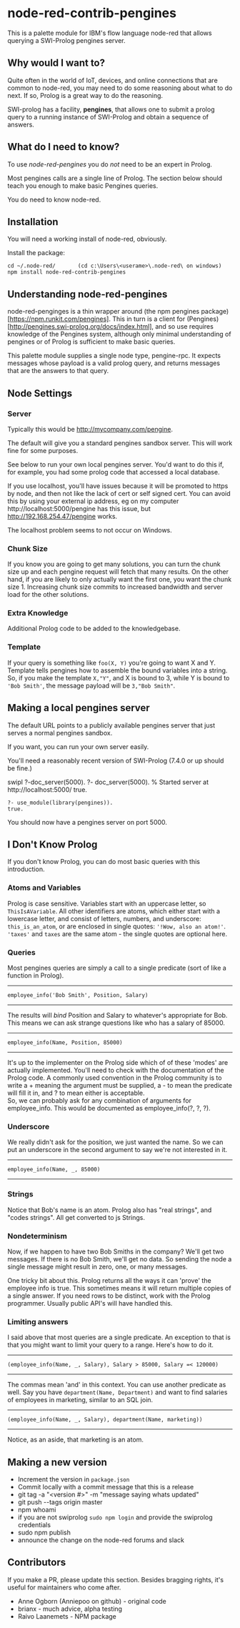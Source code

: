 # node-red-contrib-pengines

This is a palette module for IBM's flow language node-red that allows querying a SWI-Prolog pengines server.

## Why would I want to?

Quite often in the world of IoT, devices, and online connections that are common to node-red, you may need to do some reasoning about what to do next. If so, Prolog is a great way to do the reasoning.

SWI-prolog has a facility, **pengines**, that allows one to submit a prolog query to a running instance of SWI-Prolog
and obtain a sequence of answers.

## What do I need to know?

To use _node-red-pengines_ you do *not* need to be an expert in Prolog. 

Most pengines calls are a single line of Prolog.
The section below should teach you enough to make basic Pengines queries.

You do need to know node-red.

## Installation

You will need a working install of node-red, obviously.

Install the package:

    cd ~/.node-red/       (cd c:\Users\<userame>\.node-red\ on windows)
    npm install node-red-contrib-pengines

## Understanding node-red-pengines

node-red-penginges is a thin wrapper around (the npm pengines package)[https://npm.runkit.com/pengines]. 
This in turn is a client for (Pengines)[http://pengines.swi-prolog.org/docs/index.html], and so 
use requires knowledge of the Pengines system, although only minimal understanding of pengines 
or of Prolog is sufficient to make basic queries.

This palette module supplies a single node type, pengine-rpc. It expects messages whose payload 
is a valid prolog query, and returns messages that are the answers to that query.

## Node Settings 

### Server 

Typically this would be http://mycompany.com/pengine.

The default will give you a standard pengines sandbox server. This will work fine for some purposes.

See below to run your own local pengines server. You'd want to do this if, for example, you had some prolog code that accessed a local database.

If you use localhost, you'll have issues because it will be promoted to https by node, and then not
like the lack of cert or self signed cert. You can avoid this by using your external ip address,
eg on my computer http://localhost:5000/pengine has this issue, but http://192.168.254.47/pengine works.

The localhost problem seems to not occur on Windows.

### Chunk Size

If you know you are going to get many solutions, you can turn the chunk size up and each pengine request will fetch
that many results. On the other hand, if you are likely to only actually want the first one, you want the chunk
size 1. Increasing chunk size commits to increased bandwidth and server load for the other solutions.

### Extra Knowledge

Additional Prolog code to be added to the knowledgebase. 

### Template

If your query is something like `foo(X, Y)` you're going to want X and Y.
Template tells pengines how to assemble the bound variables into a string. So, if you make the
template `X,"Y"`, and X is bound to 3, while Y is bound to `'Bob Smith'`, the message payload will
be `3,"Bob Smith"`.

## Making a local pengines server

The default URL points to a publicly available pengines server that just serves
a normal pengines sandbox.

If you want, you can run your own server easily.

You'll need a reasonably recent version of SWI-Prolog (7.4.0 or up should be fine.)

   swipl
   ?-doc_server(5000).
   ?- doc_server(5000).
	% Started server at http://localhost:5000/
	true.
	
	?- use_module(library(pengines)).
	true.

You should now have a pengines server on port 5000.

## I Don't Know Prolog

If you don't know Prolog, you can do most basic queries with this introduction.

### Atoms and Variables

Prolog is case sensitive. Variables start with an uppercase letter, so `ThisIsAVariable`.
All other identifiers are atoms, which either start
with a lowercase letter, and consist of letters, numbers, and underscore: `this_is_an_atom`, 
or are enclosed in single quotes: `'!Wow, also an atom!'`.  `'taxes'` and `taxes` 
are the same atom - the single quotes are optional here.

### Queries

Most pengines queries are simply a call to a single predicate (sort of like a function in Prolog). 

---
    employee_info('Bob Smith', Position, Salary)
---

The results will *bind* Position and Salary to whatever's appropriate for Bob.  
This means we can ask strange questions like
who has a salary of 85000.

---
    employee_info(Name, Position, 85000)
---

It's up to the implementer on the Prolog side which of of these 'modes' are 
actually implemented. You'll need to check with the documentation of the Prolog code. 
A commonly used convention in the Prolog community is to write a + meaning the argument 
must be supplied, a - to mean the predicate will fill it in, and ? to mean either is acceptable.  
So, we can probably ask for any combination of arguments for employee_info. This would 
be documented as employee_info(?, ?, ?).


### Underscore

We really didn't ask for the position, we just wanted the name. So we can put an underscore 
in the second argument to say we're not interested in it.

---
    employee_info(Name, _, 85000)
---

### Strings

Notice that Bob's name is an atom.  Prolog also has "real strings", and "codes strings". 
All get converted to js Strings.

### Nondeterminism

Now, if we happen to have two Bob Smiths in the company?  We'll get two messages. 
If there is no Bob Smith, we'll get no data. So sending the node a single message might result 
in zero, one, or many messages.

One tricky bit about this.  Prolog returns all the ways it can 'prove' the employee 
info is true. This sometimes means it will return multiple copies of a single 
answer. If you need rows to be distinct, work with the Prolog programmer. Usually public API's will have handled this.

### Limiting answers

I said above that most queries are a single predicate. An exception to that is that 
you might want to limit your query to a range. Here's how to do it.

---
    (employee_info(Name, _, Salary), Salary > 85000, Salary =< 120000)
---

The commas mean 'and' in this context. You can use another predicate as well. 
Say you have `department(Name, Department)` and want to find salaries of employees in 
marketing, similar to an SQL join.

---
    (employee_info(Name, _, Salary), department(Name, marketing))
---

Notice, as an aside, that marketing is an atom. 

## Making a new version

 * Increment the version in `package.json`
 * Commit locally with a commit message that this is a release
 * git tag -a "<version #>" -m "message saying whats updated"
 * git push --tags origin master
 * npm whoami
 * if you are not swiprolog `sudo npm login` and provide the swiprolog credentials
 * sudo npm publish
 * announce the change on the node-red forums and slack

## Contributors

If you make a PR, please update this section. Besides bragging rights, it's useful for maintainers who come
after.

   * Anne Ogborn (Anniepoo on github) - original code
   * brianx - much advice, alpha testing
   * Raivo Laanemets - NPM package
